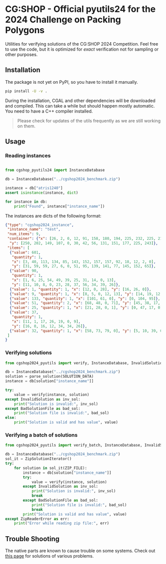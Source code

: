 # CG:SHOP - Official pyutils24 for the 2024 Challenge on Packing Polygons

Utilities for verifying solutions of the CG:SHOP 2024 Competition.
Feel free to use the code, but it is optimized for *exact* verification not for sampling or other purposes.

## Installation

The package is not yet on PyPI, so you have to install it manually.

```bash
pip install -U -v .
```

During the installation, CGAL and other dependencies will be downloaded and compiled.
This can take a while but should happen mostly automatic.
You need to have a C++ compiler installed.

> Please check for updates of the utils frequently as we are still working on them.

## Usage

### Reading instances


```python

from cgshop_pyutils24 import InstanceDatabase

db = InstanceDatabase("../cgshop2024_benchmark.zip")

instance = db["atris1240"]
assert isinstance(instance, dict)

for instance in db:
    print("Found", instance["instance_name"])
```

The instances are dicts of the following format:

```json
{"type": "cgshop2024_instance",
 "instance_name": "test",
 "num_items": 9,
 "container": {"x": [26, 2, 0, 12, 91, 158, 180, 194, 225, 232, 225, 210, 200],
  "y": [250, 202, 149, 107, 0, 30, 42, 56, 131, 151, 177, 225, 243]},
 "items": [
  {"value": 601,
   "quantity": 1,
   "x": [3, 40, 113, 134, 85, 143, 152, 157, 157, 92, 18, 12, 2, 0],
   "y": [31, 59, 59, 27, 6, 0, 51, 95, 139, 141, 77, 145, 152, 65]},
  {"value": 90,
   "quantity": 1,
   "x": [1, 6, 25, 54, 49, 39, 25, 31, 14, 0, 13],
   "y": [11, 10, 8, 0, 23, 28, 37, 56, 34, 39, 26]},
  {"value": 1, "quantity": 1, "x": [12, 0, 28], "y": [16, 26, 0]},
  {"value": 9, "quantity": 1, "x": [8, 5, 0, 12, 13], "y": [14, 19, 12, 0, 5]},
  {"value": 133, "quantity": 1, "x": [101, 61, 0], "y": [0, 104, 95]},
  {"value": 51, "quantity": 2, "x": [68, 48, 0, 71], "y": [45, 38, 17, 0]},
  {"value": 25, "quantity": 1, "x": [21, 28, 0, 1], "y": [0, 47, 17, 0]},
  {"value": 37,
   "quantity": 1,
   "x": [11, 1, 17, 26, 19, 0, 9],
   "y": [16, 0, 16, 12, 34, 34, 26]},
  {"value": 32, "quantity": 1, "x": [58, 73, 79, 0], "y": [5, 10, 39, 0]}
 ]
}
```

### Verifying solutions

```python
from cgshop2024_pyutils import verify, InstanceDatabase, InvalidSolution, BadSolutionFile

db = InstanceDatabase("../cgshop2024_benchmark.zip")
solution = parse_solution(SOLUTION_DATA)
instance = db[solution["instance_name"]]

try:
    value = verify(instance, solution)
except InvalidSolution as inv_sol:
    print("Solution is invalid:", inv_sol)
except BadSolutionFile as bad_sol:
    print("Solution file is invalid:", bad_sol)
else:
    print("Solution is valid and has value", value)
```

### Verifying a batch of solutions

```python
from cgshop2024_pyutils import verify_batch, InstanceDatabase, InvalidSolution, BadSolutionFile, ZipSolutionIterator, ZipReaderError

db = InstanceDatabase("../cgshop2024_benchmark.zip")
sol_it = ZipSolutionIterator()
try:
    for solution in sol_it(ZIP_FILE):
        instance = db[solution["instance_name"]]
        try:
            value = verify(instance, solution)
        except InvalidSolution as inv_sol:
            print("Solution is invalid:", inv_sol)
            break
        except BadSolutionFile as bad_sol:
            print("Solution file is invalid:", bad_sol)
            break
        print("Solution is valid and has value", value)
except ZipReaderError as err:
    print("Error while reading zip file:", err)
```


## Trouble Shooting

The native parts are known to cause trouble on some systems.
Check out [this page](https://github.com/d-krupke/skbuild-conan#common-problems) for solutions of various problems.
